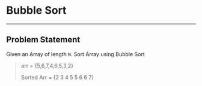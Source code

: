 # Bubble Sort
***
## Problem Statement

Given an Array of length ``N``. Sort Array using Bubble Sort

> arr = {5,6,7,4,6,5,3,2}
> 
>Sorted Arr = {2 3 4 5 5 6 6 7}